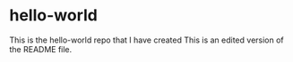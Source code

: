 # hello-world
This is the hello-world repo that I have created
This is an edited version of the README file. 
